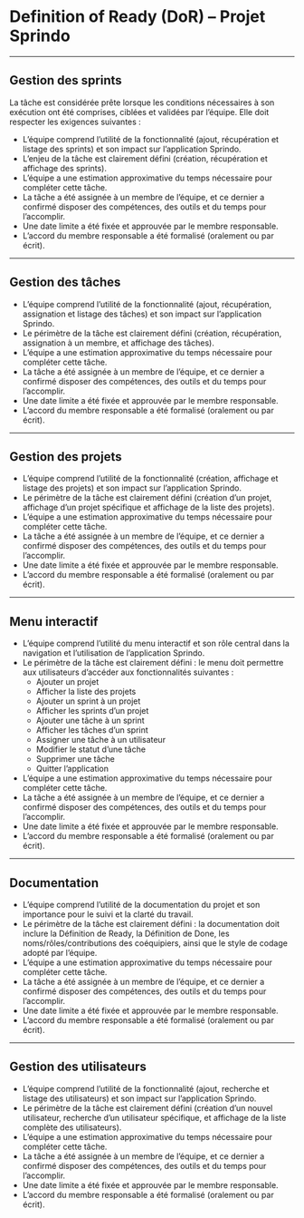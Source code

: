 # Definition of Ready (DoR) – Projet Sprindo

---

## Gestion des sprints
La tâche est considérée prête lorsque les conditions nécessaires à son exécution ont été comprises, ciblées et validées par l’équipe. Elle doit respecter les exigences suivantes :  
- L’équipe comprend l’utilité de la fonctionnalité (ajout, récupération et listage des sprints) et son impact sur l’application Sprindo.  
- L’enjeu de la tâche est clairement défini (création, récupération et affichage des sprints).  
- L’équipe a une estimation approximative du temps nécessaire pour compléter cette tâche.  
- La tâche a été assignée à un membre de l’équipe, et ce dernier a confirmé disposer des compétences, des outils et du temps pour l’accomplir.  
- Une date limite a été fixée et approuvée par le membre responsable.  
- L’accord du membre responsable a été formalisé (oralement ou par écrit).  

---

## Gestion des tâches
- L’équipe comprend l’utilité de la fonctionnalité (ajout, récupération, assignation et listage des tâches) et son impact sur l’application Sprindo.  
- Le périmètre de la tâche est clairement défini (création, récupération, assignation à un membre, et affichage des tâches).  
- L’équipe a une estimation approximative du temps nécessaire pour compléter cette tâche.  
- La tâche a été assignée à un membre de l’équipe, et ce dernier a confirmé disposer des compétences, des outils et du temps pour l’accomplir.  
- Une date limite a été fixée et approuvée par le membre responsable.  
- L’accord du membre responsable a été formalisé (oralement ou par écrit).  

---

## Gestion des projets
- L’équipe comprend l’utilité de la fonctionnalité (création, affichage et listage des projets) et son impact sur l’application Sprindo.  
- Le périmètre de la tâche est clairement défini (création d’un projet, affichage d’un projet spécifique et affichage de la liste des projets).  
- L’équipe a une estimation approximative du temps nécessaire pour compléter cette tâche.  
- La tâche a été assignée à un membre de l’équipe, et ce dernier a confirmé disposer des compétences, des outils et du temps pour l’accomplir.  
- Une date limite a été fixée et approuvée par le membre responsable.  
- L’accord du membre responsable a été formalisé (oralement ou par écrit).  

---

## Menu interactif
- L’équipe comprend l’utilité du menu interactif et son rôle central dans la navigation et l’utilisation de l’application Sprindo.  
- Le périmètre de la tâche est clairement défini : le menu doit permettre aux utilisateurs d’accéder aux fonctionnalités suivantes :  
  - Ajouter un projet  
  - Afficher la liste des projets  
  - Ajouter un sprint à un projet  
  - Afficher les sprints d’un projet  
  - Ajouter une tâche à un sprint  
  - Afficher les tâches d’un sprint  
  - Assigner une tâche à un utilisateur  
  - Modifier le statut d’une tâche  
  - Supprimer une tâche  
  - Quitter l’application  
- L’équipe a une estimation approximative du temps nécessaire pour compléter cette tâche.  
- La tâche a été assignée à un membre de l’équipe, et ce dernier a confirmé disposer des compétences, des outils et du temps pour l’accomplir.  
- Une date limite a été fixée et approuvée par le membre responsable.  
- L’accord du membre responsable a été formalisé (oralement ou par écrit).  

---

## Documentation
- L’équipe comprend l’utilité de la documentation du projet et son importance pour le suivi et la clarté du travail.  
- Le périmètre de la tâche est clairement défini : la documentation doit inclure la Définition de Ready, la Définition de Done, les noms/rôles/contributions des coéquipiers, ainsi que le style de codage adopté par l’équipe.  
- L’équipe a une estimation approximative du temps nécessaire pour compléter cette tâche.  
- La tâche a été assignée à un membre de l’équipe, et ce dernier a confirmé disposer des compétences, des outils et du temps pour l’accomplir.  
- Une date limite a été fixée et approuvée par le membre responsable.  
- L’accord du membre responsable a été formalisé (oralement ou par écrit).  

---

## Gestion des utilisateurs
- L’équipe comprend l’utilité de la fonctionnalité (ajout, recherche et listage des utilisateurs) et son impact sur l’application Sprindo.  
- Le périmètre de la tâche est clairement défini (création d’un nouvel utilisateur, recherche d’un utilisateur spécifique, et affichage de la liste complète des utilisateurs).  
- L’équipe a une estimation approximative du temps nécessaire pour compléter cette tâche.  
- La tâche a été assignée à un membre de l’équipe, et ce dernier a confirmé disposer des compétences, des outils et du temps pour l’accomplir.  
- Une date limite a été fixée et approuvée par le membre responsable.  
- L’accord du membre responsable a été formalisé (oralement ou par écrit).  
